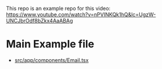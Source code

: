 This repo is an example repo for this video: https://www.youtube.com/watch?v=nPVINKQk1hQ&lc=UgzW-UNCJbrOdf8bZkx4AaABAg

# Main Example file

- [src/app/components/Email.tsx](https://github.com/New-Dev-Era/react-email-example/blob/main/src/app/components/Email.tsx)
